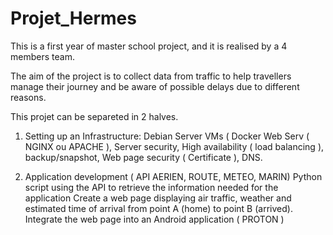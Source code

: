 # Projet_Hermes
This is a first year of master school project, and it is realised by a 4 members team.

The aim of the project is to collect data from traffic to help travellers manage their journey and be aware of possible delays due to different reasons.

This projet can be separeted in 2 halves.

1) Setting up an Infrastructure: 
Debian Server VMs ( Docker Web Serv ( NGINX ou APACHE ), Server security, High availability ( load balancing ), backup/snapshot, Web page security ( Certificate ), DNS.

2) Application development ( API AERIEN, ROUTE, METEO, MARIN)
Python script using the API to retrieve the information needed for the application
Create a web page displaying air traffic, weather and estimated time of arrival from point A (home) to point B (arrived).
Integrate the web page into an Android application ( PROTON )
